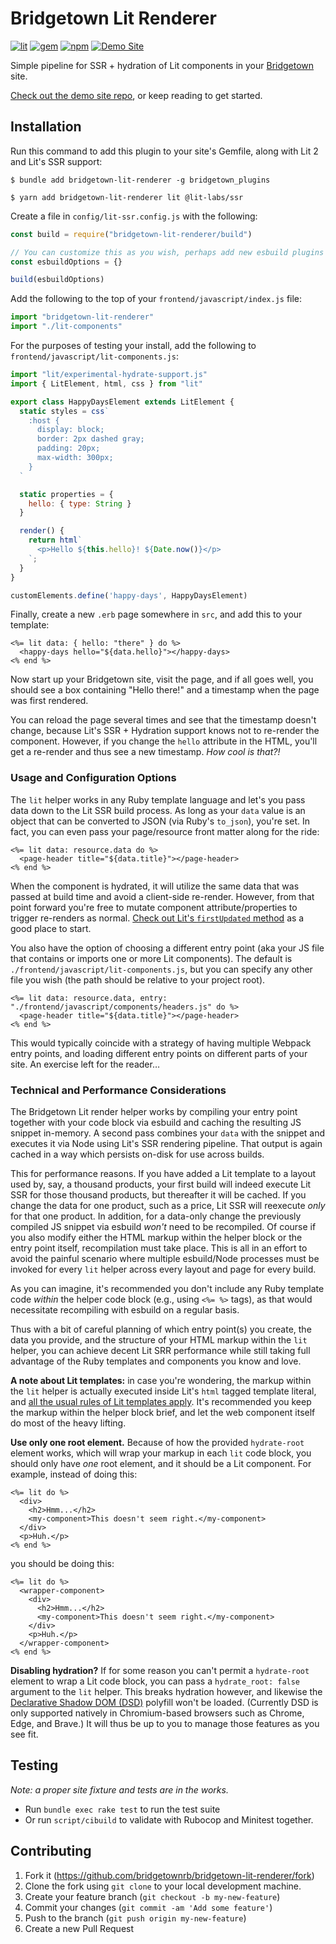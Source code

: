 # Bridgetown Lit Renderer

[![lit][lit]][lit-url]
[![gem][gem]][gem-url]
[![npm][npm]][npm-url]
[![Demo Site](https://img.shields.io/badge/Demo%20Site-teal?style=for-the-badge&logo=safari)](https://bridgetown-lit-renderer.onrender.com)

Simple pipeline for SSR + hydration of Lit components in your [Bridgetown](https://www.bridgetownrb.com) site.

[Check out the demo site repo](https://github.com/bridgetownrb/lit-renderer-example), or keep reading to get started.

## Installation

Run this command to add this plugin to your site's Gemfile, along with Lit 2 and Lit's SSR support:

```shell
$ bundle add bridgetown-lit-renderer -g bridgetown_plugins

$ yarn add bridgetown-lit-renderer lit @lit-labs/ssr
```

Create a file in `config/lit-ssr.config.js` with the following:

```js
const build = require("bridgetown-lit-renderer/build")

// You can customize this as you wish, perhaps add new esbuild plugins
const esbuildOptions = {}

build(esbuildOptions)
```

Add the following to the top of your `frontend/javascript/index.js` file:

```js
import "bridgetown-lit-renderer"
import "./lit-components"
```

For the purposes of testing your install, add the following to `frontend/javascript/lit-components.js`:

```js
import "lit/experimental-hydrate-support.js"
import { LitElement, html, css } from "lit"

export class HappyDaysElement extends LitElement {
  static styles = css`
    :host {
      display: block;
      border: 2px dashed gray;
      padding: 20px;
      max-width: 300px;
    }
  `

  static properties = {
    hello: { type: String }
  }

  render() {
    return html`
      <p>Hello ${this.hello}! ${Date.now()}</p>
    `;
  }
}

customElements.define('happy-days', HappyDaysElement)
```

Finally, create a new `.erb` page somewhere in `src`, and add this to your template:

```erb
<%= lit data: { hello: "there" } do %>
  <happy-days hello="${data.hello}"></happy-days>
<% end %>
```

Now start up your Bridgetown site, visit the page, and if all goes well, you should see a box containing "Hello there!" and a timestamp when the page was first rendered.

You can reload the page several times and see that the timestamp doesn't change, because Lit's SSR + Hydration support knows not to re-render the component. However, if you change the `hello` attribute in the HTML, you'll get a re-render and thus see a new timestamp. _How cool is that?!_

### Usage and Configuration Options

The `lit` helper works in any Ruby template language and let's you pass data down to the Lit SSR build process. As long as your `data` value is an object that can be converted to JSON (via Ruby's `to_json`), you're set. In fact, you can even pass your page/resource front matter along for the ride:

```erb
<%= lit data: resource.data do %>
  <page-header title="${data.title}"></page-header>
<% end %>
```

When the component is hydrated, it will utilize the same data that was passed at build time and avoid a client-side re-render. However, from that point forward you're free to mutate component attribute/properties to trigger re-renders as normal. [Check out Lit's `firstUpdated` method](https://lit.dev/docs/components/lifecycle/#reactive-update-cycle-completing) as a good place to start.

You also have the option of choosing a different entry point (aka your JS file that contains or imports one or more Lit components). The default is `./frontend/javascript/lit-components.js`, but you can specify any other file you wish (the path should be relative to your project root).

```erb
<%= lit data: resource.data, entry: "./frontend/javascript/components/headers.js" do %>
  <page-header title="${data.title}"></page-header>
<% end %>
```

This would typically coincide with a strategy of having multiple Webpack entry points, and loading different entry points on different parts of your site. An exercise left for the reader…

### Technical and Performance Considerations

The Bridgetown Lit render helper works by compiling your entry point together with your code block via esbuild and caching the resulting JS snippet in-memory. A second pass combines your `data` with the snippet and executes it via Node using Lit's SSR rendering pipeline. That output is again cached in a way which persists on-disk for use across builds.

This for performance reasons. If you have added a Lit template to a layout used by, say, a thousand products, your first build will indeed execute Lit SSR for those thousand products, but thereafter it will be cached. If you change the data for one product, such as a price, Lit SSR will reexecute _only_ for that one product. In addition, for a data-only change the previously compiled JS snippet via esbuild _won't_ need to be recompiled. Of course if you also modify either the HTML markup within the helper block or the entry point itself, recompilation must take place. This is all in an effort to avoid the painful scenario where multiple esbuild/Node processes must be invoked for every `lit` helper across every layout and page for every build.

As you can imagine, it's recommended you don't include any Ruby template code _within_ the helper code block (e.g., using `<%= %>` tags), as that would necessitate recompiling with esbuild on a regular basis.

Thus with a bit of careful planning of which entry point(s) you create, the data you provide, and the structure of your HTML markup within the `lit` helper, you can achieve decent Lit SRR performance while still taking full advantage of the Ruby templates and components you know and love.

**A note about Lit templates:** in case you're wondering, the markup within the `lit` helper is actually executed inside Lit's `html` tagged template literal, and [all the usual rules of Lit templates apply](https://lit.dev/docs/templates/overview/). It's recommended you keep the markup within the helper block brief, and let the web component itself do most of the heavy lifting.

**Use only one root element.** Because of how the provided `hydrate-root` element works, which will wrap your markup in each `lit` code block, you should only have _one_ root element, and it should be a Lit component. For example, instead of doing this:

```erb
<%= lit do %>
  <div>
    <h2>Hmm...</h2>
    <my-component>This doesn't seem right.</my-component>
  </div>
  <p>Huh.</p>
<% end %>
```

you should be doing this:

```erb
<%= lit do %>
  <wrapper-component>
    <div>
      <h2>Hmm...</h2>
      <my-component>This doesn't seem right.</my-component>
    </div>
    <p>Huh.</p>
  </wrapper-component>
<% end %>
```

**Disabling hydration?** If for some reason you can't permit a `hydrate-root` element to wrap a Lit code block, you can pass a `hydrate_root: false` argument to the `lit` helper. This breaks hydration however, and likewise the [Declarative Shadow DOM (DSD)](https://web.dev/declarative-shadow-dom/) polyfill won't be loaded. (Currently DSD is only supported natively in Chromium-based browsers such as Chrome, Edge, and Brave.) It will thus be up to you to manage those features as you see fit.

## Testing

_Note: a proper site fixture and tests are in the works._

* Run `bundle exec rake test` to run the test suite
* Or run `script/cibuild` to validate with Rubocop and Minitest together.

## Contributing

1. Fork it (https://github.com/bridgetownrb/bridgetown-lit-renderer/fork)
2. Clone the fork using `git clone` to your local development machine.
3. Create your feature branch (`git checkout -b my-new-feature`)
4. Commit your changes (`git commit -am 'Add some feature'`)
5. Push to the branch (`git push origin my-new-feature`)
6. Create a new Pull Request

[lit]: https://img.shields.io/badge/-Lit-324FFF?style=for-the-badge&logo=lit&logoColor=white"
[lit-url]: https://lit.dev
[gem]: https://img.shields.io/gem/v/bridgetown-lit-renderer.svg?style=for-the-badge&color=red
[gem-url]: https://rubygems.org/gems/bridgetown-lit-renderer
[npm]: https://img.shields.io/npm/v/bridgetown-lit-renderer.svg?style=for-the-badge
[npm-url]: https://npmjs.com/package/bridgetown-lit-renderer